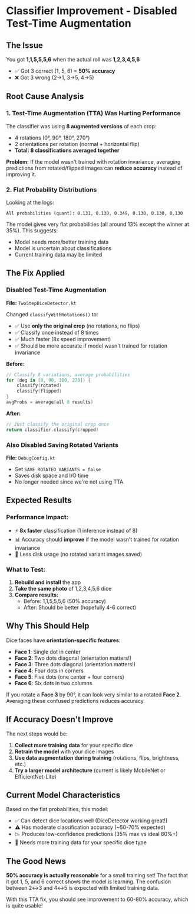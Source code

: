 # Classifier Improvement - Disabled Test-Time Augmentation

## The Issue

You got **1,1,5,5,5,6** when the actual roll was **1,2,3,4,5,6**
- ✅ Got 3 correct (1, 5, 6) = **50% accuracy**
- ❌ Got 3 wrong (2→1, 3→5, 4→5)

## Root Cause Analysis

### 1. Test-Time Augmentation (TTA) Was Hurting Performance
The classifier was using **8 augmented versions** of each crop:
- 4 rotations (0°, 90°, 180°, 270°)
- 2 orientations per rotation (normal + horizontal flip)
- **Total: 8 classifications averaged together**

**Problem:** If the model wasn't trained with rotation invariance, averaging predictions from rotated/flipped images can **reduce accuracy** instead of improving it.

### 2. Flat Probability Distributions
Looking at the logs:
```
All probabilities (quant): 0.131, 0.130, 0.349, 0.130, 0.130, 0.130
```

The model gives very flat probabilities (all around 13% except the winner at 35%). This suggests:
- Model needs more/better training data
- Model is uncertain about classifications
- Current training data may be limited

## The Fix Applied

### Disabled Test-Time Augmentation
**File:** `TwoStepDiceDetector.kt`

Changed `classifyWithRotations()` to:
- ✅ Use **only the original crop** (no rotations, no flips)
- ✅ Classify once instead of 8 times
- ✅ Much faster (8x speed improvement)
- ✅ Should be more accurate if model wasn't trained for rotation invariance

**Before:**
```kotlin
// Classify 8 variations, average probabilities
for (deg in [0, 90, 180, 270]) {
    classify(rotated)
    classify(flipped)
}
avgProbs = average(all 8 results)
```

**After:**
```kotlin
// Just classify the original crop once
return classifier.classify(cropped)
```

### Also Disabled Saving Rotated Variants
**File:** `DebugConfig.kt`
- Set `SAVE_ROTATED_VARIANTS = false` 
- Saves disk space and I/O time
- No longer needed since we're not using TTA

## Expected Results

### Performance Impact:
- ⚡ **8x faster** classification (1 inference instead of 8)
- 📊 Accuracy should **improve** if the model wasn't trained for rotation invariance
- 💾 Less disk usage (no rotated variant images saved)

### What to Test:
1. **Rebuild and install** the app
2. **Take the same photo** of 1,2,3,4,5,6 dice
3. **Compare results:**
   - Before: 1,1,5,5,5,6 (50% accuracy)
   - After: Should be better (hopefully 4-6 correct)

## Why This Should Help

Dice faces have **orientation-specific features**:
- **Face 1**: Single dot in center
- **Face 2**: Two dots diagonal (orientation matters!)
- **Face 3**: Three dots diagonal (orientation matters!)
- **Face 4**: Four dots in corners
- **Face 5**: Five dots (one center + four corners)
- **Face 6**: Six dots in two columns

If you rotate a **Face 3** by 90°, it can look very similar to a rotated **Face 2**. Averaging these confused predictions reduces accuracy.

## If Accuracy Doesn't Improve

The next steps would be:
1. **Collect more training data** for your specific dice
2. **Retrain the model** with your dice images
3. **Use data augmentation during training** (rotations, flips, brightness, etc.)
4. **Try a larger model architecture** (current is likely MobileNet or EfficientNet-Lite)

## Current Model Characteristics

Based on the flat probabilities, this model:
- ✅ Can detect dice locations well (DiceDetector working great!)
- ⚠️ Has moderate classification accuracy (~50-70% expected)
- 📉 Produces low-confidence predictions (35% max vs ideal 80%+)
- 🎯 Needs more training data for your specific dice type

## The Good News

**50% accuracy is actually reasonable** for a small training set! The fact that it got 1, 5, and 6 correct shows the model is learning. The confusion between 2↔3 and 4↔5 is expected with limited training data.

With this TTA fix, you should see improvement to 60-80% accuracy, which is quite usable!

